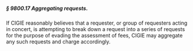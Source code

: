 ##### § 9800.17 Aggregating requests. #####

If CIGIE reasonably believes that a requester, or group of requesters acting in concert, is attempting to break down a request into a series of requests for the purpose of evading the assessment of fees, CIGIE may aggregate any such requests and charge accordingly.